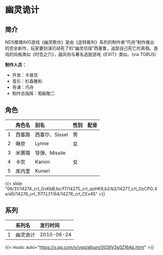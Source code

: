 # 幽灵诡计


## 简介

NDS推理AVG游戏《幽灵欺诈》是由《逆转裁判》系列的制作者“巧舟”制作推出的完全新作，玩家要扮演已经死了的“幽灵侦探”西塞鲁，追踪自己死亡的真相。游戏的风格类似《时空之穴》，画风则与著名逃脱游戏《EXIT》类似。(via TGBUS)

**制作人员：**
- 开发：卡普空
- 音乐：杉森雅和
- 导演：巧舟
- 制作总指挥：稻船敬二

## 角色

|     |   角色名   |   别名  | 性别 |  配音  |
|:--- |:------  |:----      |:---  |:--   |
| 1 | 西塞路 | 西塞尔、Sissel | 男 |  |
| 2 | 琳奈 | Lynne | 女 |  |
| 3 | 米赛璐 | 导弹、Missile |  |  |
| 4 | 卡农 | Kanon | 女 |  |
| 5 | 库内里 | Kuneri |  |  |

{{< slide "06/31/14274_crt_GvKbB,bc/f7/14275_crt_qoHK9,b2/b2/14277_crt_OzCPG,4e/d0/14276_crt_TtT7J,f7/64/14278_crt_CEx45" >}}

## 系列

|     |   系列名   |   发行时间  |
|:---   |:------  |:----      |
| 1 | 幽灵诡计 | 2010-06-24 |


{{< music auto="https://y.qq.com/n/yqq/album/003lIV3s0Z16Ab.html" >}}
